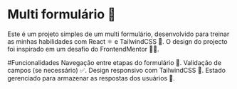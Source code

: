 # Multi formulário 🚀
Este é um projeto simples de um multi formulário, desenvolvido para treinar as minhas habilidades com React ⚛️ e TailwindCSS 🌿. O design do projecto foi inspirado em um desafio do FrontendMentor 👨‍💻.

#Funcionalidades 
Navegação entre etapas do formulário 📝.
Validação de campos (se necessário) ✅.
Design responsivo com TailwindCSS 📱.
Estado gerenciado para armazenar as respostas dos usuários 💾.



